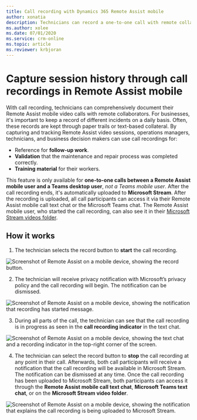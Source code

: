 ```yaml
---
title: Call recording with Dynamics 365 Remote Assist mobile
author: xonatia
description: Technicians can record a one-to-one call with remote collaborators
ms.author: xolee
ms.date: 07/01/2020
ms.service: crm-online
ms.topic: article
ms.reviewer: krbjoran
---
```

# Capture session history through call recordings in Remote Assist mobile

With call recording, technicians can comprehensively document their Remote Assist mobile video calls with remote collaborators. For businesses, it's important to keep a record of different incidents on a daily basis. Often, these records are kept through paper trails or text-based collateral. By capturing and tracking Remote Assist video sessions, operations managers, technicians, and business decision makers can use call recordings for:

- Reference for **follow-up work**.
- **Validation** that the maintenance and repair process was completed correctly.
- **Training material** for their workers.

This feature is only available for **one-to-one calls between a Remote Assist mobile user and a Teams desktop user**, *not a Teams mobile user*. After the call recording ends, it's automatically uploaded to **Microsoft Stream**. After the recording is uploaded, all call participants can access it via their Remote Assist mobile call text chat or the Microsoft Teams chat. The Remote Assist mobile user, who started the call recording, can also see it in their [Microsoft Stream videos folder](https://web.microsoftstream.com/studio/videos).

## How it works

1. The technician selects the record button to **start** the call recording.

![Screenshot of Remote Assist on a mobile device, showing the record button.](./media/rec_1.PNG)

2. The technician will receive privacy notification with Microsoft’s privacy policy and the call recording will begin. The notification can be dismissed.

![Screenshot of Remote Assist on a mobile device, showing the notification that recording has started message.](./media/recorder_2.png)

3. During all parts of the call, the technician can see that the call recording is in progress as seen in the **call recording indicator** in the text chat.

![Screenshot of Remote Assist on a mobile device, showing the text chat and a recording indicator in the top-right corner of the screen.](./media/textchatrecorder.PNG)

4. The technician can select the record button to **stop** the call recording at any point in their call. Afterwards, both call participants will receive a notification that the call recording will be available in Microsoft Stream. The notification can be dismissed at any time. Once the call recording has been uploaded to Microsoft Stream, both participants can access it through the **Remote Assist mobile call text chat**, **Microsoft Teams text chat**, or on the **Microsoft Stream video folder**.

![Screenshot of Remote Assist on a mobile device, showing the notification that explains the call recording is being uploaded to Microsoft Stream. ](./media/recorder_4.png)